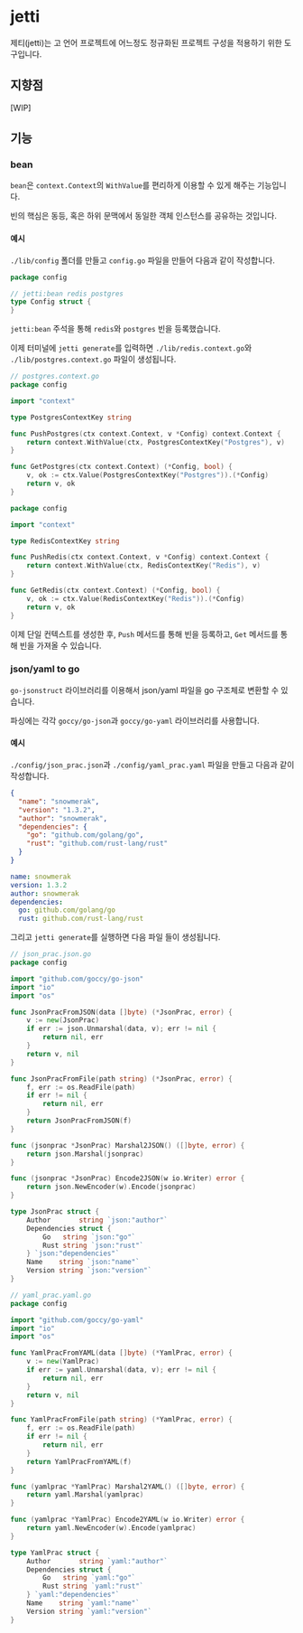 # jetti

제티(jetti)는 고 언어 프로젝트에 어느정도 정규화된 프로젝트 구성을 적용하기 위한 도구입니다.

## 지향점

[WIP]

## 기능

### bean

`bean`은 `context.Context`의 `WithValue`를 편리하게 이용할 수 있게 해주는 기능입니다.

빈의 핵심은 동등, 혹은 하위 문맥에서 동일한 객체 인스턴스를 공유하는 것입니다.

#### 예시

`./lib/config` 폴더를 만들고 `config.go` 파일을 만들어 다음과 같이 작성합니다.

```go
package config

// jetti:bean redis postgres
type Config struct {
}
```

`jetti:bean` 주석을 통해 `redis`와 `postgres` 빈을 등록했습니다.

이제 터미널에 `jetti generate`를 입력하면 `./lib/redis.context.go`와 `./lib/postgres.context.go` 파일이 생성됩니다.

```go
// postgres.context.go
package config

import "context"

type PostgresContextKey string

func PushPostgres(ctx context.Context, v *Config) context.Context {
	return context.WithValue(ctx, PostgresContextKey("Postgres"), v)
}

func GetPostgres(ctx context.Context) (*Config, bool) {
	v, ok := ctx.Value(PostgresContextKey("Postgres")).(*Config)
	return v, ok
}
```

```go
package config

import "context"

type RedisContextKey string

func PushRedis(ctx context.Context, v *Config) context.Context {
	return context.WithValue(ctx, RedisContextKey("Redis"), v)
}

func GetRedis(ctx context.Context) (*Config, bool) {
	v, ok := ctx.Value(RedisContextKey("Redis")).(*Config)
	return v, ok
}
```

이제 단일 컨텍스트를 생성한 후, `Push` 메서드를 통해 빈을 등록하고, `Get` 메서드를 통해 빈을 가져올 수 있습니다.

### json/yaml to go

`go-jsonstruct` 라이브러리를 이용해서 json/yaml 파일을 go 구조체로 변환할 수 있습니다.

파싱에는 각각 `goccy/go-json`과 `goccy/go-yaml` 라이브러리를 사용합니다.

#### 예시

`./config/json_prac.json`과 `./config/yaml_prac.yaml` 파일을 만들고 다음과 같이 작성합니다.

```json
{
  "name": "snowmerak",
  "version": "1.3.2",
  "author": "snowmerak",
  "dependencies": {
    "go": "github.com/golang/go",
    "rust": "github.com/rust-lang/rust"
  }
}
```

```yaml
name: snowmerak
version: 1.3.2
author: snowmerak
dependencies:
  go: github.com/golang/go
  rust: github.com/rust-lang/rust
```

그리고 `jetti generate`를 실행하면 다음 파일 들이 생성됩니다.

```go
// json_prac.json.go
package config

import "github.com/goccy/go-json"
import "io"
import "os"

func JsonPracFromJSON(data []byte) (*JsonPrac, error) {
	v := new(JsonPrac)
	if err := json.Unmarshal(data, v); err != nil {
		return nil, err
	}
	return v, nil
}

func JsonPracFromFile(path string) (*JsonPrac, error) {
	f, err := os.ReadFile(path)
	if err != nil {
		return nil, err
	}
	return JsonPracFromJSON(f)
}

func (jsonprac *JsonPrac) Marshal2JSON() ([]byte, error) {
	return json.Marshal(jsonprac)
}

func (jsonprac *JsonPrac) Encode2JSON(w io.Writer) error {
	return json.NewEncoder(w).Encode(jsonprac)
}

type JsonPrac struct {
	Author       string `json:"author"`
	Dependencies struct {
		Go   string `json:"go"`
		Rust string `json:"rust"`
	} `json:"dependencies"`
	Name    string `json:"name"`
	Version string `json:"version"`
}
```

```go
// yaml_prac.yaml.go
package config

import "github.com/goccy/go-yaml"
import "io"
import "os"

func YamlPracFromYAML(data []byte) (*YamlPrac, error) {
	v := new(YamlPrac)
	if err := yaml.Unmarshal(data, v); err != nil {
		return nil, err
	}
	return v, nil
}

func YamlPracFromFile(path string) (*YamlPrac, error) {
	f, err := os.ReadFile(path)
	if err != nil {
		return nil, err
	}
	return YamlPracFromYAML(f)
}

func (yamlprac *YamlPrac) Marshal2YAML() ([]byte, error) {
	return yaml.Marshal(yamlprac)
}

func (yamlprac *YamlPrac) Encode2YAML(w io.Writer) error {
	return yaml.NewEncoder(w).Encode(yamlprac)
}

type YamlPrac struct {
	Author       string `yaml:"author"`
	Dependencies struct {
		Go   string `yaml:"go"`
		Rust string `yaml:"rust"`
	} `yaml:"dependencies"`
	Name    string `yaml:"name"`
	Version string `yaml:"version"`
}
```